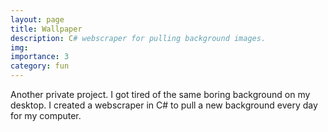 ```yaml
---
layout: page
title: Wallpaper
description: C# webscraper for pulling background images.
img:
importance: 3
category: fun
---
```



Another private project. I got tired of the same boring background on my desktop. I created a webscraper in C# to pull a new background every day for my computer.
